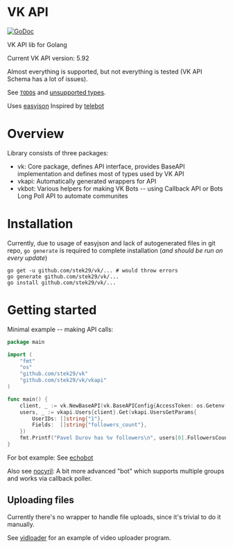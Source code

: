 # VK API

[![GoDoc](https://godoc.org/github.com/stek29/vk?status.svg)](https://godoc.org/github.com/stek29/vk)

VK API lib for Golang

Current VK API version: 5.92

Almost everything is supported, but not everything is tested (VK API Schema has a lot of issues).

See [`TODO`s](https://github.com/stek29/vk/search?q=TODO) and [unsupported types](https://github.com/stek29/vk/search?q=genTODOType).

Uses [easyjson](https://github.com/mailru/easyjson)
Inspired by [telebot](https://github.com/tucnak/telebot)

# Overview

Library consists of three packages:
- vk: Core package, defines API interface, provides BaseAPI
	implementation and defines most of types used by VK API
- vkapi: Automatically generated wrappers for API
- vkbot: Various helpers for making VK Bots -- using Callback API or
	Bots Long Poll API to automate communites

# Installation

Currently, due to usage of easyjson and lack of autogenerated files in
git repo, `go generate` is required to complete installation (_and should be run on every update_)

```
go get -u github.com/stek29/vk/... # would throw errors
go generate github.com/stek29/vk/...
go install github.com/stek29/vk/...
```

# Getting started

Minimal example -- making API calls:
```go
package main

import (
	"fmt"
	"os"
	"github.com/stek29/vk"
	"github.com/stek29/vk/vkapi"
)

func main() {
	client, _ := vk.NewBaseAPI(vk.BaseAPIConfig{AccessToken: os.Getenv("VK_TOKEN")})
	users, _ := vkapi.Users{client}.Get(vkapi.UsersGetParams{
		UserIDs: []string{"1"},
		Fields:  []string{"followers_count"},
	})
	fmt.Printf("Pavel Durov has %v followers\n", users[0].FollowersCount)
}
```

For bot example: See [echobot](examples/echobot)

Also see [nocyril](examples/nocyril): A bit more advanced "bot" which supports multiple groups and works via callback poller.

## Uploading files
Currently there's no wrapper to handle file uploads, since it's trivial to do it manually.

See [vidloader](examples/vidloader) for an example of video uploader program.
